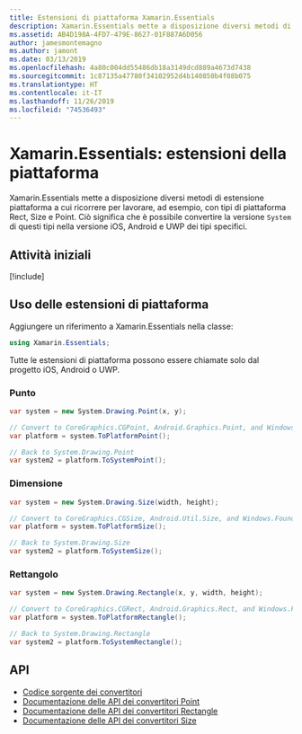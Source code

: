 ```yaml
---
title: Estensioni di piattaforma Xamarin.Essentials
description: Xamarin.Essentials mette a disposizione diversi metodi di estensione piattaforma a cui ricorrere per lavorare, ad esempio, con tipi di piattaforma Rect, Size e Point.
ms.assetid: AB4D198A-4FD7-479E-8627-01F887A6D056
author: jamesmontemagno
ms.author: jamont
ms.date: 03/13/2019
ms.openlocfilehash: 4a80c004dd55486db18a3149dcd889a4673d7438
ms.sourcegitcommit: 1c87135a47780f34102952d4b140850b4f08b075
ms.translationtype: HT
ms.contentlocale: it-IT
ms.lasthandoff: 11/26/2019
ms.locfileid: "74536493"
---
```

# <a name="xamarinessentials-platform-extensions"></a>Xamarin.Essentials: estensioni della piattaforma

Xamarin.Essentials mette a disposizione diversi metodi di estensione piattaforma a cui ricorrere per lavorare, ad esempio, con tipi di piattaforma Rect, Size e Point. Ciò significa che è possibile convertire la versione `System` di questi tipi nella versione iOS, Android e UWP dei tipi specifici. 

## <a name="get-started"></a>Attività iniziali

[!include[](~/essentials/includes/get-started.md)]

## <a name="using-platform-extensions"></a>Uso delle estensioni di piattaforma

Aggiungere un riferimento a Xamarin.Essentials nella classe:

```csharp
using Xamarin.Essentials;
```

Tutte le estensioni di piattaforma possono essere chiamate solo dal progetto iOS, Android o UWP.

### <a name="point"></a>Punto

```csharp
var system = new System.Drawing.Point(x, y);

// Convert to CoreGraphics.CGPoint, Android.Graphics.Point, and Windows.Foundation.Point
var platform = system.ToPlatformPoint();

// Back to System.Drawing.Point
var system2 = platform.ToSystemPoint();
```

### <a name="size"></a>Dimensione

```csharp
var system = new System.Drawing.Size(width, height);

// Convert to CoreGraphics.CGSize, Android.Util.Size, and Windows.Foundation.Size
var platform = system.ToPlatformSize();

// Back to System.Drawing.Size
var system2 = platform.ToSystemSize();
```

### <a name="rectangle"></a>Rettangolo

```csharp
var system = new System.Drawing.Rectangle(x, y, width, height);

// Convert to CoreGraphics.CGRect, Android.Graphics.Rect, and Windows.Foundation.Rect
var platform = system.ToPlatformRectangle();

// Back to System.Drawing.Rectangle
var system2 = platform.ToSystemRectangle();
```

## <a name="api"></a>API

- [Codice sorgente dei convertitori](https://github.com/xamarin/Essentials/tree/master/Xamarin.Essentials/Types/PlatformExtensions)
- [Documentazione delle API dei convertitori Point](xref:Xamarin.Essentials.PointExtensions)
- [Documentazione delle API dei convertitori Rectangle](xref:Xamarin.Essentials.RectangleExtensions)
- [Documentazione delle API dei convertitori Size](xref:Xamarin.Essentials.SizeExtensions)
